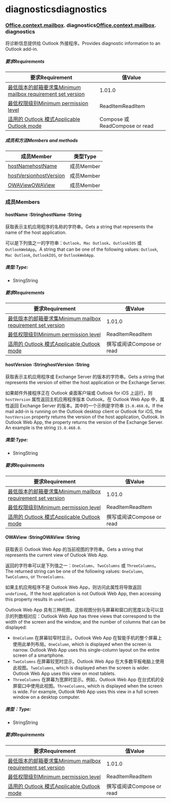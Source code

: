 
# <a name="diagnostics"></a><span data-ttu-id="bbd32-101">diagnostics</span><span class="sxs-lookup"><span data-stu-id="bbd32-101">diagnostics</span></span>

### <span data-ttu-id="bbd32-p101">[Office](Office.md)[.context](Office.context.md)[.mailbox](Office.context.mailbox.md). diagnostics</span><span class="sxs-lookup"><span data-stu-id="bbd32-p101">[Office](Office.md)[.context](Office.context.md)[.mailbox](Office.context.mailbox.md). diagnostics</span></span>

<span data-ttu-id="bbd32-104">将诊断信息提供给 Outlook 外接程序。</span><span class="sxs-lookup"><span data-stu-id="bbd32-104">Provides diagnostic information to an Outlook add-in.</span></span>

##### <a name="requirements"></a><span data-ttu-id="bbd32-105">要求</span><span class="sxs-lookup"><span data-stu-id="bbd32-105">Requirements</span></span>

|<span data-ttu-id="bbd32-106">要求</span><span class="sxs-lookup"><span data-stu-id="bbd32-106">Requirement</span></span>| <span data-ttu-id="bbd32-107">值</span><span class="sxs-lookup"><span data-stu-id="bbd32-107">Value</span></span>|
|---|---|
|[<span data-ttu-id="bbd32-108">最低版本的邮箱要求集</span><span class="sxs-lookup"><span data-stu-id="bbd32-108">Minimum mailbox requirement set version</span></span>](/javascript/office/requirement-sets/outlook-api-requirement-sets)| <span data-ttu-id="bbd32-109">1.0</span><span class="sxs-lookup"><span data-stu-id="bbd32-109">1.0</span></span>|
|[<span data-ttu-id="bbd32-110">最低权限级别</span><span class="sxs-lookup"><span data-stu-id="bbd32-110">Minimum permission level</span></span>](https://docs.microsoft.com/outlook/add-ins/understanding-outlook-add-in-permissions)| <span data-ttu-id="bbd32-111">ReadItem</span><span class="sxs-lookup"><span data-stu-id="bbd32-111">ReadItem</span></span>|
|[<span data-ttu-id="bbd32-112">适用的 Outlook 模式</span><span class="sxs-lookup"><span data-stu-id="bbd32-112">Applicable Outlook mode</span></span>](https://docs.microsoft.com/outlook/add-ins/#extension-points)| <span data-ttu-id="bbd32-113">Compose 或 Read</span><span class="sxs-lookup"><span data-stu-id="bbd32-113">Compose or read</span></span>|

##### <a name="members-and-methods"></a><span data-ttu-id="bbd32-114">成员和方法</span><span class="sxs-lookup"><span data-stu-id="bbd32-114">Members and methods</span></span>

| <span data-ttu-id="bbd32-115">成员</span><span class="sxs-lookup"><span data-stu-id="bbd32-115">Member</span></span> | <span data-ttu-id="bbd32-116">类型</span><span class="sxs-lookup"><span data-stu-id="bbd32-116">Type</span></span> |
|--------|------|
| [<span data-ttu-id="bbd32-117">hostName</span><span class="sxs-lookup"><span data-stu-id="bbd32-117">hostName</span></span>](#hostname-string) | <span data-ttu-id="bbd32-118">成员</span><span class="sxs-lookup"><span data-stu-id="bbd32-118">Member</span></span> |
| [<span data-ttu-id="bbd32-119">hostVersion</span><span class="sxs-lookup"><span data-stu-id="bbd32-119">hostVersion</span></span>](#hostversion-string) | <span data-ttu-id="bbd32-120">成员</span><span class="sxs-lookup"><span data-stu-id="bbd32-120">Member</span></span> |
| [<span data-ttu-id="bbd32-121">OWAView</span><span class="sxs-lookup"><span data-stu-id="bbd32-121">OWAView</span></span>](#owaview-string) | <span data-ttu-id="bbd32-122">成员</span><span class="sxs-lookup"><span data-stu-id="bbd32-122">Member</span></span> |

### <a name="members"></a><span data-ttu-id="bbd32-123">成员</span><span class="sxs-lookup"><span data-stu-id="bbd32-123">Members</span></span>

####  <a name="hostname-string"></a><span data-ttu-id="bbd32-124">hostName :String</span><span class="sxs-lookup"><span data-stu-id="bbd32-124">hostName :String</span></span>

<span data-ttu-id="bbd32-125">获取表示主机应用程序的名称的字符串。</span><span class="sxs-lookup"><span data-stu-id="bbd32-125">Gets a string that represents the name of the host application.</span></span>

<span data-ttu-id="bbd32-126">可以是下列值之一的字符串：`Outlook`、`Mac Outlook`、`OutlookIOS` 或 `OutlookWebApp`。</span><span class="sxs-lookup"><span data-stu-id="bbd32-126">A string that can be one of the following values: `Outlook`, `Mac Outlook`, `OutlookIOS`, or `OutlookWebApp`.</span></span>

##### <a name="type"></a><span data-ttu-id="bbd32-127">类型:</span><span class="sxs-lookup"><span data-stu-id="bbd32-127">Type:</span></span>

*   <span data-ttu-id="bbd32-128">String</span><span class="sxs-lookup"><span data-stu-id="bbd32-128">String</span></span>

##### <a name="requirements"></a><span data-ttu-id="bbd32-129">要求</span><span class="sxs-lookup"><span data-stu-id="bbd32-129">Requirements</span></span>

|<span data-ttu-id="bbd32-130">要求</span><span class="sxs-lookup"><span data-stu-id="bbd32-130">Requirement</span></span>| <span data-ttu-id="bbd32-131">值</span><span class="sxs-lookup"><span data-stu-id="bbd32-131">Value</span></span>|
|---|---|
|[<span data-ttu-id="bbd32-132">最低版本的邮箱要求集</span><span class="sxs-lookup"><span data-stu-id="bbd32-132">Minimum mailbox requirement set version</span></span>](/javascript/office/requirement-sets/outlook-api-requirement-sets)| <span data-ttu-id="bbd32-133">1.0</span><span class="sxs-lookup"><span data-stu-id="bbd32-133">1.0</span></span>|
|[<span data-ttu-id="bbd32-134">最低权限级别</span><span class="sxs-lookup"><span data-stu-id="bbd32-134">Minimum permission level</span></span>](https://docs.microsoft.com/outlook/add-ins/understanding-outlook-add-in-permissions)| <span data-ttu-id="bbd32-135">ReadItem</span><span class="sxs-lookup"><span data-stu-id="bbd32-135">ReadItem</span></span>|
|[<span data-ttu-id="bbd32-136">适用的 Outlook 模式</span><span class="sxs-lookup"><span data-stu-id="bbd32-136">Applicable Outlook mode</span></span>](https://docs.microsoft.com/outlook/add-ins/#extension-points)| <span data-ttu-id="bbd32-137">撰写或阅读</span><span class="sxs-lookup"><span data-stu-id="bbd32-137">Compose or read</span></span>|

####  <a name="hostversion-string"></a><span data-ttu-id="bbd32-138">hostVersion :String</span><span class="sxs-lookup"><span data-stu-id="bbd32-138">hostVersion :String</span></span>

<span data-ttu-id="bbd32-139">获取表示主机应用程序或 Exchange Server 的版本的字符串。</span><span class="sxs-lookup"><span data-stu-id="bbd32-139">Gets a string that represents the version of either the host application or the Exchange Server.</span></span>

<span data-ttu-id="bbd32-p102">如果邮件外接程序正在 Outlook 桌面客户端或 Outlook for iOS 上运行，则 `hostVersion` 属性返回主机应用程序版本 Outlook。在 Outlook Web App 中，属性返回 Exchange Server 的版本。其中的一个示例是字符串 `15.0.468.0`。</span><span class="sxs-lookup"><span data-stu-id="bbd32-p102">If the mail add-in is running on the Outlook desktop client or Outlook for iOS, the `hostVersion` property returns the version of the host application, Outlook. In Outlook Web App, the property returns the version of the Exchange Server. An example is the string `15.0.468.0`.</span></span>

##### <a name="type"></a><span data-ttu-id="bbd32-143">类型:</span><span class="sxs-lookup"><span data-stu-id="bbd32-143">Type:</span></span>

*   <span data-ttu-id="bbd32-144">String</span><span class="sxs-lookup"><span data-stu-id="bbd32-144">String</span></span>

##### <a name="requirements"></a><span data-ttu-id="bbd32-145">要求</span><span class="sxs-lookup"><span data-stu-id="bbd32-145">Requirements</span></span>

|<span data-ttu-id="bbd32-146">要求</span><span class="sxs-lookup"><span data-stu-id="bbd32-146">Requirement</span></span>| <span data-ttu-id="bbd32-147">值</span><span class="sxs-lookup"><span data-stu-id="bbd32-147">Value</span></span>|
|---|---|
|[<span data-ttu-id="bbd32-148">最低版本的邮箱要求集</span><span class="sxs-lookup"><span data-stu-id="bbd32-148">Minimum mailbox requirement set version</span></span>](/javascript/office/requirement-sets/outlook-api-requirement-sets)| <span data-ttu-id="bbd32-149">1.0</span><span class="sxs-lookup"><span data-stu-id="bbd32-149">1.0</span></span>|
|[<span data-ttu-id="bbd32-150">最低权限级别</span><span class="sxs-lookup"><span data-stu-id="bbd32-150">Minimum permission level</span></span>](https://docs.microsoft.com/outlook/add-ins/understanding-outlook-add-in-permissions)| <span data-ttu-id="bbd32-151">ReadItem</span><span class="sxs-lookup"><span data-stu-id="bbd32-151">ReadItem</span></span>|
|[<span data-ttu-id="bbd32-152">适用的 Outlook 模式</span><span class="sxs-lookup"><span data-stu-id="bbd32-152">Applicable Outlook mode</span></span>](https://docs.microsoft.com/outlook/add-ins/#extension-points)| <span data-ttu-id="bbd32-153">撰写或阅读</span><span class="sxs-lookup"><span data-stu-id="bbd32-153">Compose or read</span></span>|

####  <a name="owaview-string"></a><span data-ttu-id="bbd32-154">OWAView :String</span><span class="sxs-lookup"><span data-stu-id="bbd32-154">OWAView :String</span></span>

<span data-ttu-id="bbd32-155">获取表示 Outlook Web App 的当前视图的字符串。</span><span class="sxs-lookup"><span data-stu-id="bbd32-155">Gets a string that represents the current view of Outlook Web App.</span></span>

<span data-ttu-id="bbd32-156">返回的字符串可以是下列值之一：`OneColumn`、`TwoColumns` 或 `ThreeColumns`。</span><span class="sxs-lookup"><span data-stu-id="bbd32-156">The returned string can be one of the following values: `OneColumn`, `TwoColumns`, or `ThreeColumns`.</span></span>

<span data-ttu-id="bbd32-157">如果主机应用程序不是 Outlook Web App，则访问此属性将导致返回 `undefined`。</span><span class="sxs-lookup"><span data-stu-id="bbd32-157">If the host application is not Outlook Web App, then accessing this property results in `undefined`.</span></span>

<span data-ttu-id="bbd32-158">Outlook Web App 具有三种视图，这些视图分别与屏幕和窗口的宽度以及可以显示的列数相对应：</span><span class="sxs-lookup"><span data-stu-id="bbd32-158">Outlook Web App has three views that correspond to the width of the screen and the window, and the number of columns that can be displayed:</span></span>

*   <span data-ttu-id="bbd32-p103">`OneColumn` 在屏幕较窄时显示。Outlook Web App 在智能手机的整个屏幕上使用此单列布局。</span><span class="sxs-lookup"><span data-stu-id="bbd32-p103">`OneColumn`, which is displayed when the screen is narrow. Outlook Web App uses this single-column layout on the entire screen of a smartphone.</span></span>
*   <span data-ttu-id="bbd32-p104">`TwoColumns` 在屏幕较宽时显示。Outlook Web App 在大多数平板电脑上使用此视图。</span><span class="sxs-lookup"><span data-stu-id="bbd32-p104">`TwoColumns`, which is displayed when the screen is wider. Outlook Web App uses this view on most tablets.</span></span>
*   <span data-ttu-id="bbd32-p105">`ThreeColumns` 在屏幕为宽屏时显示。例如，Outlook Web App 在台式机的全屏窗口中使用此视图。</span><span class="sxs-lookup"><span data-stu-id="bbd32-p105">`ThreeColumns`, which is displayed when the screen is wide. For example, Outlook Web App uses this view in a full screen window on a desktop computer.</span></span>

##### <a name="type"></a><span data-ttu-id="bbd32-165">类型：</span><span class="sxs-lookup"><span data-stu-id="bbd32-165">Type:</span></span>

*   <span data-ttu-id="bbd32-166">String</span><span class="sxs-lookup"><span data-stu-id="bbd32-166">String</span></span>

##### <a name="requirements"></a><span data-ttu-id="bbd32-167">要求</span><span class="sxs-lookup"><span data-stu-id="bbd32-167">Requirements</span></span>

|<span data-ttu-id="bbd32-168">要求</span><span class="sxs-lookup"><span data-stu-id="bbd32-168">Requirement</span></span>| <span data-ttu-id="bbd32-169">值</span><span class="sxs-lookup"><span data-stu-id="bbd32-169">Value</span></span>|
|---|---|
|[<span data-ttu-id="bbd32-170">最低版本的邮箱要求集</span><span class="sxs-lookup"><span data-stu-id="bbd32-170">Minimum mailbox requirement set version</span></span>](/javascript/office/requirement-sets/outlook-api-requirement-sets)| <span data-ttu-id="bbd32-171">1.0</span><span class="sxs-lookup"><span data-stu-id="bbd32-171">1.0</span></span>|
|[<span data-ttu-id="bbd32-172">最低权限级别</span><span class="sxs-lookup"><span data-stu-id="bbd32-172">Minimum permission level</span></span>](https://docs.microsoft.com/outlook/add-ins/understanding-outlook-add-in-permissions)| <span data-ttu-id="bbd32-173">ReadItem</span><span class="sxs-lookup"><span data-stu-id="bbd32-173">ReadItem</span></span>|
|[<span data-ttu-id="bbd32-174">适用的 Outlook 模式</span><span class="sxs-lookup"><span data-stu-id="bbd32-174">Applicable Outlook mode</span></span>](https://docs.microsoft.com/outlook/add-ins/#extension-points)| <span data-ttu-id="bbd32-175">撰写或阅读</span><span class="sxs-lookup"><span data-stu-id="bbd32-175">Compose or read</span></span>|